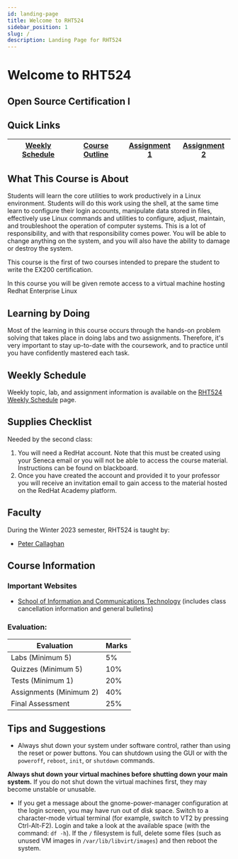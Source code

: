 ```yaml
---
id: landing-page
title: Welcome to RHT524
sidebar_position: 1
slug: /
description: Landing Page for RHT524
---
```


# Welcome to RHT524

## Open Source Certification I

## Quick Links

| [Weekly Schedule](./weekly-schedule.md) | [Course Outline](https://apps.senecacollege.ca/ssos/print/cpo500/20221/) | [Assignment 1](/B-Assignments/assignment1.md) | [Assignment 2](/B-Assignments/assignment2.md) |
| --- | --- | --- | --- |

## What This Course is About

Students will learn the core utilities to work productively in a Linux environment. Students will do this work using the shell, at the same time learn to configure their login accounts, manipulate data stored in files, effectively use Linux commands and utilities to configure, adjust, maintain, and troubleshoot the operation of computer systems. This is a lot of responsibility, and with that responsibility comes power. You will be able to change anything on the system, and you will also have the ability to damage or destroy the system.

This course is the first of two courses intended to prepare the student to write the EX200 certification.

In this course you will be given remote access to a virtual machine hosting Redhat Enterprise Linux

## Learning by Doing

Most of the learning in this course occurs through the hands-on problem solving that takes place in doing labs and two assignments. Therefore, it's very important to stay up-to-date with the coursework, and to practice until you have confidently mastered each task.

## Weekly Schedule

Weekly topic, lab, and assignment information is available on the [RHT524 Weekly Schedule](./weekly-schedule.md) page.

## Supplies Checklist

Needed by the second class:

1. You will need a RedHat account. Note that this must be created using your Seneca email or you will not be able to access the course material. Instructions can be found on blackboard.
2. Once you have created the account and provided it to your professor you will receive an invitation email to gain access to the material hosted on the RedHat Academy platform.

## Faculty

During the Winter 2023 semester, RHT524 is taught by:

- [Peter Callaghan](https://ict.senecacollege.ca/~peter.callaghan)

## Course Information

### Important Websites

- [School of Information and Communications Technology](https://ict.senecacollege.ca/students/home) (includes class cancellation information and general bulletins)

### Evaluation:

| Evaluation | Marks|
| --- | --- |
| Labs (Minimum 5) | 5% |
| Quizzes (Minimum 5) | 10% |
| Tests (Minimum 1) | 20% |
| Assignments (Minimum 2) | 40% |
| Final Assessment | 25% |

## Tips and Suggestions

- Always shut down your system under software control, rather than using the reset or power buttons. You can shutdown using the GUI or with the `poweroff`, `reboot`, `init`, or `shutdown` commands.

**Always shut down your virtual machines before shutting down your main system.** If you do not shut down the virtual machines first, they may become unstable or unusable.

- If you get a message about the gnome-power-manager configuration at the login screen, you may have run out of disk space. Switch to a character-mode virtual terminal (for example, switch to VT2 by pressing Ctrl-Alt-F2). Login and take a look at the available space (with the command: `df -h`). If the `/` filesystem is full, delete some files (such as unused VM images in `/var/lib/libvirt/images`) and then reboot the system.
